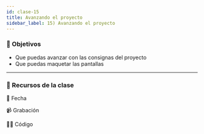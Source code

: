 ```yaml
---
id: clase-15
title: Avanzando el proyecto
sidebar_label: 15) Avanzando el proyecto
---
```


### 🏁 Objetivos

- Que puedas avanzar con las consignas del proyecto
- Que puedas maquetar las pantallas

---

### 🚀 Recursos de la clase

📆 Fecha

📹 Grabación

👩‍💻 Código
